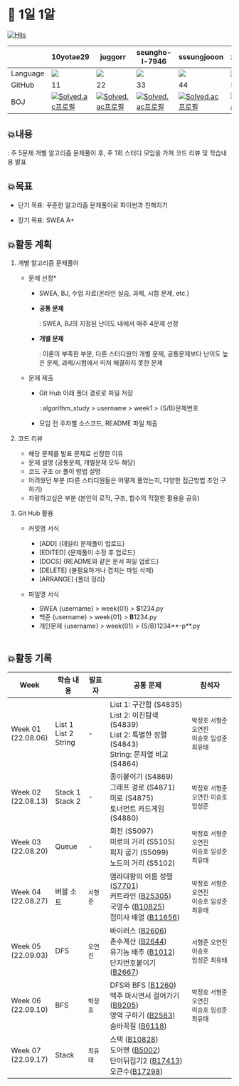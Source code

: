 # 📍 1일 1알
[![Hits](https://hits.seeyoufarm.com/api/count/incr/badge.svg?url=https%3A%2F%2Fgithub.com%2Fyjohbjects%2F1d1a&count_bg=%23E1E1E1&title_bg=%23555555&icon=&icon_color=%23E7E7E7&title=hits&edge_flat=false)](https://hits.seeyoufarm.com)




|          | 10yotae29                                                    | juggorr                                                      | seungho-l-7946                                               | sssungjooon                                                  | xguu9604                                                     | yjohbjects                                                   |
| -------- | ------------------------------------------------------------ | ------------------------------------------------------------ | ------------------------------------------------------------ | ------------------------------------------------------------ | ------------------------------------------------------------ | ------------------------------------------------------------ |
| Language | <img src="https://img.shields.io/badge/Python-3776AB?style=for-the-badge&logo=python&logoColor=white"> | <img src="https://img.shields.io/badge/Python-3776AB?style=for-the-badge&logo=python&logoColor=white"> | <img src="https://img.shields.io/badge/Python-3776AB?style=for-the-badge&logo=python&logoColor=white"> | <img src="https://img.shields.io/badge/Python-3776AB?style=for-the-badge&logo=python&logoColor=white"> | <img src="https://img.shields.io/badge/Python-3776AB?style=for-the-badge&logo=python&logoColor=white"> | <img src="https://img.shields.io/badge/Python-3776AB?style=for-the-badge&logo=python&logoColor=white"> |
| GitHub   | 11                                                           | 22                                                           | 33                                                           | 44                                                           | 55                                                           | 66                                                           |
| BOJ      | [![Solved.ac프로필](http://mazassumnida.wtf/api/mini/generate_badge?boj=10yutae29)](https://solved.ac/10yutae29)                                                            | [![Solved.ac프로필](http://mazassumnida.wtf/api/mini/generate_badge?boj=juggorr)](https://solved.ac/juggorr)                                                            | [![Solved.ac프로필](http://mazassumnida.wtf/api/mini/generate_badge?boj=toyost123)](https://solved.ac/toyost123)                                                            | [![Solved.ac프로필](http://mazassumnida.wtf/api/mini/generate_badge?boj=dellojoon7)](https://solved.ac/dellojoon7)                                                            | [![Solved.ac프로필](http://mazassumnida.wtf/api/mini/generate_badge?boj=xguu)](https://solved.ac/xguu)                                                            | [![Solved.ac프로필](http://mazassumnida.wtf/api/mini/generate_badge?boj=yjohbjects)](https://solved.ac/yjohbjects)                                                            |


## 💥내용

: 주 5문제 개별 알고리즘 문제풀이 후, 주 1회 스터디 모임을 가져 코드 리뷰 및 학습내용 발표
<br>

## 💥목표

- 단기 목표: 꾸준한 알고리즘 문제풀이로 파이썬과 친해지기

- 장기 목표: SWEA A+
  <br>

## 💥활동 계획

1. 개별 알고리즘 문제풀이

   - 문제 선정*
     
     - SWEA, BJ, 수업 자료(온라인 실습, 과제, 시험 문제, etc.)
     
     - **공통 문제**
       
       : SWEA, BJ의 지정된 난이도 내에서 매주 4문제 선정
     
     - **개별 문제**
       
       : 이론이 부족한 부분, 다른 스터디원의 개별 문제, 공통문제보다 난이도 높은 문제, 과제/시험에서 미처 해결하지 못한 문제

   - 문제 제출
     
     - Git Hub 아래 폴더 경로로 파일 저장
       
       : algorithm_study > username > week1 > {S/B}문제번호
     
     - 모임 전 주차별 소스코드, README 파일 제출

2. 코드 리뷰

   - 해당 문제를 발표 문제로 선정한 이유
   - 문제 설명 (공통문제, 개별문제 모두 해당)
   - 코드 구조 or 풀이 방법 설명
   - 어려웠던 부분 (다른 스터디원들은 어떻게 풀었는지, 다양한 접근방법 조언 구하기)
   - 자랑하고싶은 부분 (본인의 로직, 구조, 함수의 적절한 활용을 공유)

3. Git Hub 활용

     - 커밋명 서식
        - [ADD] {데일리 문제풀이 업로드}
        - [EDITED] {문제풀이 수정 후 업로드}
        - [DOCS] {README와 같은 문서 파일 업로드}
        - [DELETE] {불필요하거나 겹치는 파일 삭제}
        - [ARRANGE] {폴더 정리}

     - 파일명 서식

       - SWEA
         {username} > week{01} > **S**1234.py
       - 백준
         {username} > week{01} > **B**1234.py
       - 개인문제
         {username} > week{01} > {S/B}1234**-p**.py
     
      
   
   <br>

## 💥활동 기록
| **Week**               | **학습 내용**              | 발표자   | **공통 문제**                                                | 참석자                                                |
| ---------------------- | -------------------------- | -------- | ------------------------------------------------------------ | ----------------------------------------------------- |
| Week 01 <br>(22.08.06) | List 1<br>List 2<br>String | -        | List 1: 구간합 (S4835)<br/>List 2: 이진탐색 (S4839)<br/>List 2: 특별한 정렬 (S4843)<br/>String: 문자열 비교 (S4864) | `박정호` `서형준` `오연진` <br>`이승호` `임성준` `최유태` |
| Week 02 <br>(22.08.13) | Stack 1<br>Stack 2         | -        | 종이붙이기 (S4869)<br/>그래프 경로 (S4871)<br/>미로 (S4875)<br/>토너먼트 카드게임 (S4880) | `박정호` `서형준` <br>`오연진` `이승호` `임성준`          |
| Week 03<br>(22.08.20)  | Queue                      | -        | 회전 (S5097)<br/>미로의 거리 (S5105)<br/>피자 굽기 (S5099)<br/>노드의 거리 (S5102) | `박정호` `서형준` `오연진` <br>`이승호` `임성준` `최유태` |
| Week 04 <br>(22.08.27) | 버블 소트                  | `서형준` | 염라대왕의 이름 정렬 ([S7701](https://swexpertacademy.com/main/code/problem/problemDetail.do?contestProbId=AWqU0zh6rssDFARG&))<br>커트라인 ([B25305](https://www.acmicpc.net/problem/25305))<br>국영수 ([B10825](https://www.acmicpc.net/problem/10825))<br>접미사 배열 ([B11656](https://www.acmicpc.net/problem/11656)) | `박정호` `서형준` `오연진` <br>`이승호` `임성준` `최유태` |
| Week 05 <br>(22.09.03) | DFS                        | `오연진` | 바이러스 ([B2606](https://www.acmicpc.net/problem/2606))<br>촌수계산 ([B2644](https://www.acmicpc.net/problem/2644)) <br>유기농 배추 ([B1012](https://www.acmicpc.net/problem/1012))<br>단지번호붙이기 ([B2667](https://www.acmicpc.net/problem/2667)) | `서형준` `오연진` `이승호` <br>`임성준` `최유태`          |
| Week 06<br>(22.09.10)  | BFS                        | `박정호` | DFS와 BFS ([B1260](https://www.acmicpc.net/problem/1260))<br/>맥주 마시면서 걸어가기 ([B9205](https://www.acmicpc.net/problem/9205))<br/>영역 구하기 ([B2583](https://www.acmicpc.net/problem/2583)) <br/>숨바꼭질 ([B6118](https://www.acmicpc.net/problem/6118)) | `박정호` `서형준` `오연진` <br>`이승호` `임성준` `최유태` |
| Week 07<br>(22.09.17)  | Stack                      | `최유태` | 스택 ([B10828](https://www.acmicpc.net/problem/10828))<br/>도어맨 ([B5002](https://www.acmicpc.net/problem/5002))<br/>단어뒤집기2 ([B17413](https://www.acmicpc.net/problem/17413))<br/>오큰수([B17298](https://www.acmicpc.net/problem/17298)) |                                                       |

